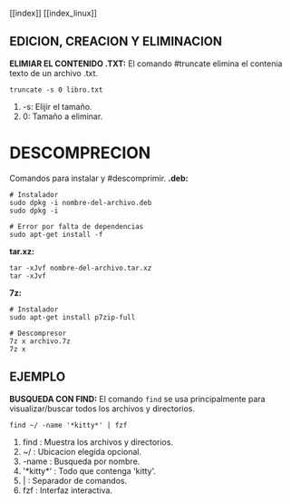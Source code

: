 [[index]]
[[index_linux]]

## EDICION, CREACION Y ELIMINACION

**ELIMIAR EL CONTENIDO .TXT:**
	El comando #truncate elimina el contenia texto de un archivo .txt.
```
truncate -s 0 libro.txt
``` 
1. -s: Elijir el tamaño.
2. 0: Tamaño a eliminar.




# DESCOMPRECION

Comandos para instalar y #descomprimir. 
**.deb:**
```
# Instalador
sudo dpkg -i nombre-del-archivo.deb
sudo dpkg -i

# Error por falta de dependencias
sudo apt-get install -f
```

**tar.xz:**
```
tar -xJvf nombre-del-archivo.tar.xz
tar -xJvf 
```

**7z:**
```
# Instalador
sudo apt-get install p7zip-full

# Descompresor
7z x archivo.7z
7z x 
```

## EJEMPLO

**BUSQUEDA CON FIND:**
	El comando `find` se usa principalmente para visualizar/buscar todos los archivos y directorios.
```
find ~/ -name '*kitty*' | fzf 
```
1. find : Muestra los archivos y directorios.
2. ~/ : Ubicacion elegida opcional.
3. -name : Busqueda por nombre.
4. '\*kitty*' : Todo que contenga 'kitty'.
5. | : Separador de comandos.
6. fzf : Interfaz interactiva.